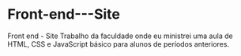 # Front-end---Site
Front end - Site
Trabalho da faculdade onde eu ministrei uma aula de HTML, CSS e JavaScript básico para alunos de períodos anteriores.
